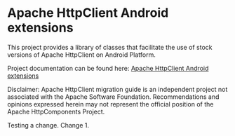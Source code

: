 # Apache HttpClient Android extensions

This project provides a library of classes that facilitate the use of 
stock versions of Apache HttpClient on Android Platform.

Project documentation can be found here:
[Apache HttpClient Android extensions](https://ok2c.github.io/httpclient-android-ext)

Disclaimer: Apache HttpClient migration guide is an independent project not associated 
with the Apache Software Foundation. Recommendations and opinions expressed herein 
may not represent the official position of the Apache HttpComponents Project.

Testing a change. Change 1.
